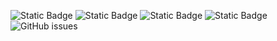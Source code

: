 ![Static Badge](https://img.shields.io/badge/blacklists-60-000000) ![Static Badge](https://img.shields.io/badge/blacklisted-3165077-cc0000) ![Static Badge](https://img.shields.io/badge/whitelisted-2244-00CC00) ![Static Badge](https://img.shields.io/badge/streaming_blacklist-28107-000000) ![GitHub issues](https://img.shields.io/github/issues/fabriziosalmi/blacklists)
